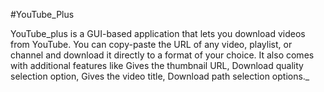 #YouTube_Plus

YouTube_plus is a GUI-based application that lets you download videos from YouTube. You can copy-paste the URL of any video, playlist, or channel and download it directly to a format of your choice. It also comes with additional features like Gives the thumbnail URL, Download quality selection option, Gives the video title, Download path selection options._
